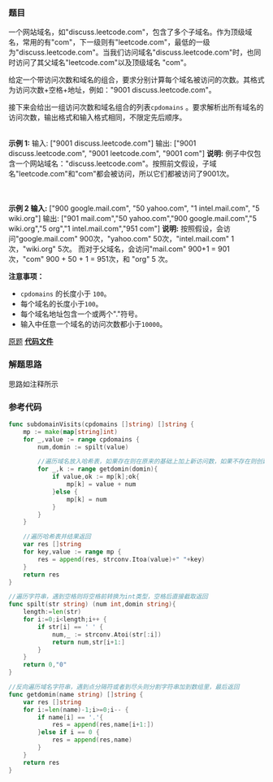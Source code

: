 ### 题目
一个网站域名，如"discuss.leetcode.com"，包含了多个子域名。作为顶级域名，常用的有"com"，下一级则有"leetcode.com"，最低的一级为"discuss.leetcode.com"。当我们访问域名"discuss.leetcode.com"时，也同时访问了其父域名"leetcode.com"以及顶级域名
"com"。

给定一个带访问次数和域名的组合，要求分别计算每个域名被访问的次数。其格式为访问次数+空格+地址，例如："9001
discuss.leetcode.com"。

接下来会给出一组访问次数和域名组合的列表`cpdomains` 。要求解析出所有域名的访问次数，输出格式和输入格式相同，不限定先后顺序。


​    
    **示例 1:**
    输入: 
    ["9001 discuss.leetcode.com"]
    输出: 
    ["9001 discuss.leetcode.com", "9001 leetcode.com", "9001 com"]
    **说明:** 
    例子中仅包含一个网站域名："discuss.leetcode.com"。按照前文假设，子域名"leetcode.com"和"com"都会被访问，所以它们都被访问了9001次。


​    
​    
    **示例 2
    输入:** 
    ["900 google.mail.com", "50 yahoo.com", "1 intel.mail.com", "5 wiki.org"]
    输出: 
    ["901 mail.com","50 yahoo.com","900 google.mail.com","5 wiki.org","5 org","1 intel.mail.com","951 com"]
    **说明:** 
    按照假设，会访问"google.mail.com" 900次，"yahoo.com" 50次，"intel.mail.com" 1次，"wiki.org" 5次。
    而对于父域名，会访问"mail.com" 900+1 = 901次，"com" 900 + 50 + 1 = 951次，和 "org" 5 次。


**注意事项：**

  *  `cpdomains` 的长度小于 `100`。
  * 每个域名的长度小于`100`。
  * 每个域名地址包含一个或两个"."符号。
  * 输入中任意一个域名的访问次数都小于`10000`。

[原题](https://leetcode-cn.com/problems/subdomain-visit-count/)    **[代码文件](https://github.com/LZH139/leetcode_Go/blob/master/src/HashTable/simple/SubdomainVisitCount/SubdomainVisitCount.go)**

### 解题思路

思路如注释所示



### 参考代码

```go
func subdomainVisits(cpdomains []string) []string {
	mp := make(map[string]int)
	for _,value := range cpdomains {
		num,domin := spilt(value)

		//遍历域名放入哈希表，如果存在则在原来的基础上加上新访问数，如果不存在则创建并赋初始值为当前访问数
		for _,k := range getdomin(domin){
			if value,ok := mp[k];ok{
				mp[k] = value + num
			}else {
				mp[k] = num
			}
		}
	}

	//遍历哈希表并结果返回
	var res []string
	for key,value := range mp {
		res = append(res, strconv.Itoa(value)+" "+key)
	}
	return res
}

//遍历字符串，遇到空格则将空格前转换为int类型，空格后直接截取返回
func spilt(str string) (num int,domin string){
	length:=len(str)
	for i:=0;i<length;i++ {
		if str[i] == ' ' {
			num,_ := strconv.Atoi(str[:i])
			return num,str[i+1:]
		}
	}
	return 0,"0"
}

//反向遍历域名字符串，遇到点分隔符或者到尽头则分割字符串加到数组里，最后返回
func getdomin(name string) []string {
	var res []string
	for i:=len(name)-1;i>=0;i-- {
		if name[i] == '.'{
			res = append(res,name[i+1:])
		}else if i == 0 {
			res = append(res,name)
		}
	}
	return res
}

```

